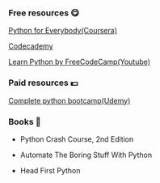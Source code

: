 ### Free resources 😋

<p><a href="https://www.coursera.org/specializations/python">Python for Everybody(Coursera)</a></p>

<p><a href="https://www.codecademy.com/">Codecademy</a></p>

<p><a href="https://youtu.be/rfscVS0vtbw"> Learn Python by FreeCodeCamp(Youtube)</a></p>

### Paid resources 💵

<p><a href="https://www.udemy.com/course/complete-python-bootcamp/">Complete python bootcamp(Udemy)</a></p>


### Books 📖

* Python Crash Course, 2nd Edition

* Automate The Boring Stuff With Python

* Head First Python